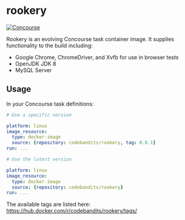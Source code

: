 # rookery

[![Concourse](https://wings.concourse.ci/api/v1/teams/code-bandits/pipelines/rookery/jobs/publish/badge)](https://wings.concourse.ci/teams/code-bandits/pipelines/rookery)

Rookery is an evolving Concourse task container image. It supplies functionality to the build including:

- Google Chrome, ChromeDriver, and Xvfb for use in browser tests
- OpenJDK JDK 8
- MySQL Server

## Usage

In your Concourse task definitions:

```yaml
# Use a specific version

platform: linux
image_resource:
  type: docker-image
  source: {repository: codebandits/rookery, tag: 0.0.1}
run: ...
```

```yaml
# Use the latest version

platform: linux
image_resource:
  type: docker-image
  source: {repository: codebandits/rookery}
run: ...
```

The available tags are listed here: https://hub.docker.com/r/codebandits/rookery/tags/
